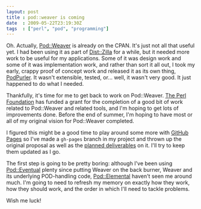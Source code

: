 ```yaml
---
layout: post
title : pod::weaver is coming
date  : 2009-05-22T23:19:30Z
tags  : ["perl", "pod", "programming"]
---
```

Oh.  Actually, [Pod::Weaver](http://search.cpan.org/dist/Pod-Weaver/) is
already on the CPAN.  It's just not all that useful yet.  I had been using it
as part of [Dist::Zilla](http://search.cpan.org/dist/Dist-Zilla/) for a while,
but it needed more work to be useful for my applications.  Some of it was
design work and some of it was implementation work, and rather than sort it all
out, I took my early, crappy proof of concept work and released it as its own
thing, [PodPurler](http://search.cpan.org/dist/Dist-Zilla-Plugin-PodPurler/).
It wasn't extensible, tested, or... well, it wasn't very good.  It just
happened to do what I needed.

Thankfully, it's time for me to get back to work on Pod::Weaver.  [The Perl
Foundation](http://news.perlfoundation.org/) has funded a grant for the
completion of a good bit of work related to Pod::Weaver and related tools, and
I'm hoping to get lots of improvements done.  Before the end of summer, I'm
hoping to have most or all of my original vision for Pod::Weaver completed.

I figured this might be a good time to play around some more with [GitHub
Pages](http://pages.github.com/) so I've made a `gh-pages` branch in my project
and thrown up the original proposal as well as the [planned
deliverables](http://rjbs.github.com/pod-weaver/) on it.  I'll try to keep them
updated as I go.

The first step is going to be pretty boring: although I've been using
[Pod::Eventual](http://search.cpan.org/dist/Pod-Eventual/) plenty since putting
Weaver on the back burner, Weaver and its underlying POD-handling code,
[Pod::Elemental](http://search.cpan.org/dist/Pod-Elemental/) haven't seen me
around much.  I'm going to need to refresh my memory on exactly how they work,
how they should work, and the order in which I'll need to tackle problems.

Wish me luck!

